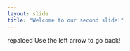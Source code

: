 ```yaml
---
layout: slide
title: "Welcome to our second slide!"
---
```

repalced
Use the left arrow to go back!

